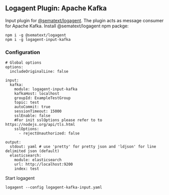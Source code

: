 ## Logagent Plugin: Apache Kafka

Input plugin for [@sematext/logagent](http://sematext.com/logagent/). The plugin acts as message consumer for Apache Kafka.
Install @sematext/logagent npm packge: 

```
npm i -g @sematext/logagent 
npm i -g logagent-input-kafka
```
 
### Configuration

```
# Global options
options:
  includeOriginalLine: false

input:
  kafka: 
    module: logagent-input-kafka
    kafkaHost: localhost
    groupId: ExampleTestGroup
    topic: test
    autoCommit: true
    sessionTimeout: 15000
    sslEnable: false
    #For init sslOptions please refer to to https://nodejs.org/api/tls.html
    sslOptions: 
      - rejectUnauthorized: false
    
output:
  stdout: yaml # use 'pretty' for pretty json and 'ldjson' for line delimited json (default)
  elasticsearch: 
  	module: elasticsearch
  	url: http://localhost:9200
  	index: test

```

Start logagent

```
logagent --config logagent-kafka-input.yaml
```